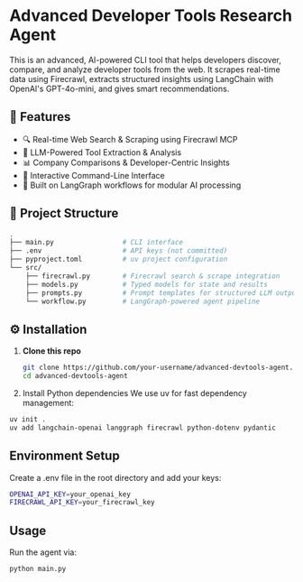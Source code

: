 # Advanced Developer Tools Research Agent

This is an advanced, AI-powered CLI tool that helps developers discover, compare, and analyze developer tools from the web. It scrapes real-time data using Firecrawl, extracts structured insights using LangChain with OpenAI's GPT-4o-mini, and gives smart recommendations.


## 🚀 Features

- 🔍 Real-time Web Search & Scraping using Firecrawl MCP
- 🧠 LLM-Powered Tool Extraction & Analysis
- 📊 Company Comparisons & Developer-Centric Insights
- 💬 Interactive Command-Line Interface
- 🧩 Built on LangGraph workflows for modular AI processing


## 📁 Project Structure
```bash
.
├── main.py                 # CLI interface
├── .env                    # API keys (not committed)
├── pyproject.toml          # uv project configuration
└── src/
    ├── firecrawl.py        # Firecrawl search & scrape integration
    ├── models.py           # Typed models for state and results
    ├── prompts.py          # Prompt templates for structured LLM output
    └── workflow.py         # LangGraph-powered agent pipeline

```



## ⚙️ Installation

1. **Clone this repo**

   ```bash
   git clone https://github.com/your-username/advanced-devtools-agent.git
   cd advanced-devtools-agent
   ```
2. Install Python dependencies
We use uv for fast dependency management:

```bash
uv init .
uv add langchain-openai langgraph firecrawl python-dotenv pydantic
```

## Environment Setup
Create a .env file in the root directory and add your keys:

```bash
OPENAI_API_KEY=your_openai_key
FIRECRAWL_API_KEY=your_firecrawl_key
```
## Usage
Run the agent via:
```bash
python main.py
```